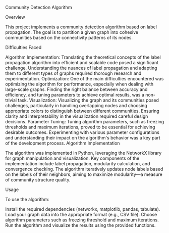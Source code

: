 Community Detection Algorithm

Overview

This project implements a community detection algorithm based on label propagation. The goal is to partition a given graph into cohesive communities based on the connectivity patterns of its nodes.

Difficulties Faced

Algorithm Implementation: Translating the theoretical concepts of the label propagation algorithm into efficient and scalable code posed a significant challenge. Understanding the nuances of label propagation and adapting them to different types of graphs required thorough research and experimentation.
Optimization: One of the main difficulties encountered was optimizing the algorithm for performance, especially when dealing with large-scale graphs. Finding the right balance between accuracy and efficiency, and tuning parameters to achieve optimal results, was a non-trivial task.
Visualization: Visualizing the graph and its communities posed challenges, particularly in handling overlapping nodes and choosing appropriate colors to distinguish between different communities. Ensuring clarity and interpretability in the visualization required careful design decisions.
Parameter Tuning: Tuning algorithm parameters, such as freezing thresholds and maximum iterations, proved to be essential for achieving desirable outcomes. Experimenting with various parameter configurations and understanding their impact on the algorithm's behavior was a key part of the development process.
Algorithm Implementation

The algorithm was implemented in Python, leveraging the NetworkX library for graph manipulation and visualization. Key components of the implementation include label propagation, modularity calculation, and convergence checking. The algorithm iteratively updates node labels based on the labels of their neighbors, aiming to maximize modularity—a measure of community structure quality.

Usage

To use the algorithm:

Install the required dependencies (networkx, matplotlib, pandas, tabulate).
Load your graph data into the appropriate format (e.g., CSV file).
Choose algorithm parameters such as freezing threshold and maximum iterations.
Run the algorithm and visualize the results using the provided functions.
